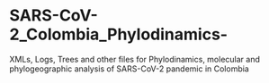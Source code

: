 # SARS-CoV-2_Colombia_Phylodinamics-
XMLs, Logs, Trees and other files for Phylodinamics, molecular and phylogeographic analysis of SARS-CoV-2 pandemic in Colombia
